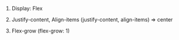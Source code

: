 1. Display: Flex
<!--

    ex:

    <style>
        #box-container {
            height: 500px;

        }

        #box-1 {
            background-color: dodgerblue;
            width: 50%;
            height: 50%;
        }

        #box-2 {
            background-color: orangered;
            width: 50%;
            height: 50%;
        }
    </style>


    <div id="box-container">
        <div id="box-1"></div>
        <div id="box-2"></div>
    </div>


    ex:

    <style>
        body {
            font-family: Arial, sans-serif;
        }
        header {
            display: flex;
        }
        header .profile-thumbnail {
            width: 50px;
            height: 50px;
            border-radius: 4px;
        }
        header .profile-name {
            display: flex;
            margin-left: 10px;
        }
        header .follow-btn {
            display: flex;
            margin: 0 0 0 auto;
        }
        header .follow-btn button {
            border: 0;
            border-radius: 3px;
            padding: 5px;
        }
        header h3, header h4 {
            display: flex;
            margin: 0;
        }
        #inner p {
            margin-bottom: 10px;
            font-size: 20px;
        }
        #inner hr {
            margin: 20px 0;
            border-style: solid;
            opacity: 0.1;
        }
        footer {
            display: flex;
        }
        footer .stats {
            display: flex;
            font-size: 15px;
        }
        footer .stats strong {
            font-size: 18px;
        }
        footer .stats .likes {
            margin-left: 10px;
        }
        footer .cta {
            margin-left: auto;
        }
        footer .cta button {
            border: 0;
            background: transparent;
        }
        </style>
        
        <header>
            <img src="https://freecodecamp.s3.amazonaws.com/quincy-twitter-photo.jpg" alt="Quincy Larson's profile picture" class="profile-thumbnail">
            <div class="profile-name">
                <h3>Quincy Larson</h3>
                <h4>@ossia</h4>
            </div>
            <div class="follow-btn">
                <button>Follow</button>
            </div>
        </header>
        <div id="inner">
            <p>I meet so many people who are in search of that one trick that will help them work smart. Even if you work smart, you still have to work hard.</p>
            <span class="date">1:32 PM - 12 Jan 2018</span>
            <hr>
        </div>

        <footer>
            <div class="stats">
                <div class="Retweets">
                <strong>107</strong> Retweets
                </div>
                <div class="likes">
                <strong>431</strong> Likes
                </div>
            </div>

            <div class="cta">
                <button class="share-btn">Share</button>
                <button class="retweet-btn">Retweet</button>
                <button class="like-btn">Like</button>
            </div>
        </footer>


-->

2. Justify-content, Align-items (justify-content, align-items)
    => center

3. Flex-grow (flex-grow: 1)

<!--

    <style>
    #box-container {
        display: flex;
        height: 500px;
    }

    #box-1 {
        background-color: dodgerblue;
        height: 200px;
        flex-grow: 1;
    }

    #box-2 {
        background-color: orangered;
        height: 200px;
        flex-grow: 2;
    }
    </style>

    <div id="box-container">
        <div id="box-1"></div>
        <div id="box-2"></div>
    </div>



-->